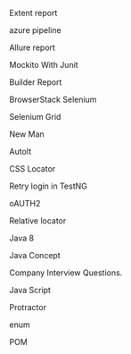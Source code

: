 
Extent report 

azure pipeline

Allure report

Mockito With Junit

Builder Report

BrowserStack Selenium

Selenium Grid

New Man

AutoIt

CSS Locator 

Retry login in TestNG

oAUTH2 

Relative locator

Java 8

Java Concept

Company Interview Questions.

Java Script

Protractor

enum

POM

